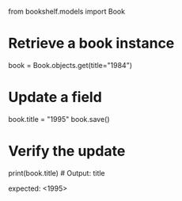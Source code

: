 from bookshelf.models import Book

# Retrieve a book instance
book = Book.objects.get(title="1984")

# Update a field
book.title = "1995"
book.save()

# Verify the update
print(book.title)  # Output: title

expected:
<1995>
